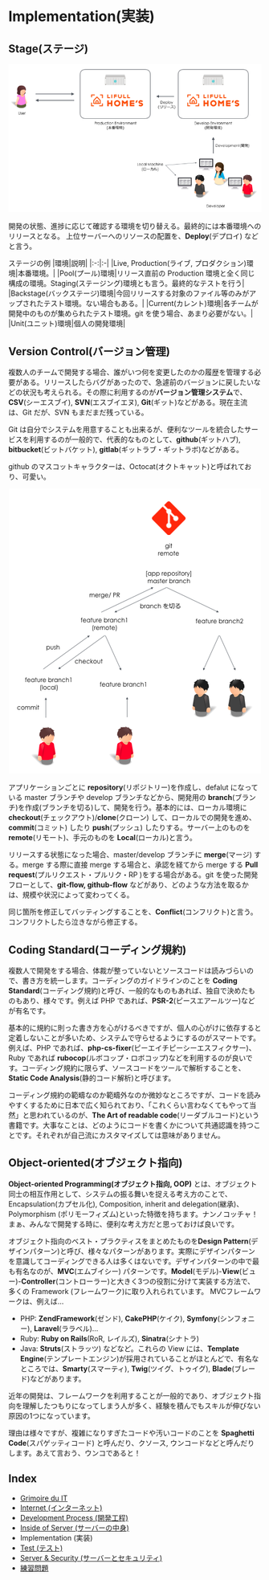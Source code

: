# Implementation(実装)
## Stage(ステージ)
<div align="center"><img src="https://raw.githubusercontent.com/kurab/grimoireduit/images/06.png"></div>

開発の状態、進捗に応じて確認する環境を切り替える。最終的には本番環境へのリリースとなる。
上位サーバーへのリソースの配置を、**Deploy**(デプロイ) などと言う。

ステージの例
|環境|説明|
|:-:|:-|
|Live, Production(ライブ, プロダクション)環境|本番環境。|
|Pool(プール)環境|リリース直前の Production 環境と全く同じ構成の環境。Staging(ステージング)環境とも言う。最終的なテストを行う|
|Backstage(バックステージ)環境|今回リリースする対象のファイル等のみがアップされたテスト環境。ない場合もある。|
|Current(カレント)環境|各チームが開発中のものが集められたテスト環境。git を使う場合、あまり必要がない。|
|Unit(ユニット)環境|個人の開発環境|

## Version Control(バージョン管理)
複数人のチームで開発する場合、誰がいつ何を変更したのかの履歴を管理する必要がある。リリースしたらバグがあったので、急遽前のバージョンに戻したいなどの状況も考えられる。その際に利用するのが**バージョン管理システム**で、**CSV**(シーエスブイ), **SVN**(エスブイエヌ), **Git**(ギット)などがある。現在主流は、Git だが、SVN もまだまだ残っている。

Git は自分でシステムを用意することも出来るが、便利なツールを統合したサービスを利用するのが一般的で、代表的なものとして、**github**(ギットハブ), **bitbucket**(ビットバケット), **gitlab**(ギットラブ・ギットラボ)などがある。

github のマスコットキャラクターは、Octocat(オクトキャット)と呼ばれており、可愛い。


<div align="center"><img src="https://raw.githubusercontent.com/kurab/grimoireduit/images/07.png"></div>

アプリケーションごとに **repository**(リポジトリー)を作成し、defalut になっている master ブランチや develop ブランチなどから、開発用の **branch**(ブランチ)を作成(ブランチを切る)して、開発を行う。基本的には、ローカル環境に**checkout**(チェックアウト)/**clone**(クローン) して、ローカルでの開発を進め、**commit**(コミット) したり **push**(プッシュ) したりする。サーバー上のものを **remote**(リモート)、手元のものを **Local**(ローカル)と言う。

リリースする状態になった場合、master/develop ブランチに **merge**(マージ) する。merge する際に直接 merge する場合と、承認を経てから merge する **Pull request**(プルリクエスト・プルリク・RP )をする場合がある。git を使った開発フローとして、**git-flow, github-flow** などがあり、どのような方法を取るかは、規模や状況によって変わってくる。

同じ箇所を修正してバッティングすることを、**Conflict**(コンフリクト)と言う。コンフリクトしたら泣きながら修正する。


## Coding Standard(コーディング規約)
複数人で開発をする場合、体裁が整っていないとソースコードは読みづらいので、書き方を統一します。コーディングのガイドラインのことを **Coding Standard**(コーディング規約)と呼び、一般的なものもあれば、独自で決めたものもあり、様々です。例えば PHP であれば、**PSR-2**(ピースエアールツー)などが有名です。

基本的に規約に則った書き方を心がけるべきですが、個人の心がけに依存すると定着しないことが多いため、システムで守らせるようにするのがスマートです。例えば、PHP であれば、**php-cs-fixer**(ピーエイチピーシーエスフィクサー)、Ruby であれば **rubocop**(ルボコップ・ロボコップ)などを利用するのが良いです。コーディング規約に限らず、ソースコードをツールで解析することを、**Static Code Analysis**(静的コード解析)と呼びます。

コーディング規約の範疇なのか範疇外なのか微妙なところですが、コードを読みやすくするために日本で広く知られており、「これくらい言わなくてもやって当然」と思われているのが、**The Art of readable code**(リーダブルコード)という書籍です。大事なことは、どのようにコードを書くかについて共通認識を持つことです。それぞれが自己流にカスタマイズしては意味がありません。


## Object-oriented(オブジェクト指向)
**Object-oriented Programming(オブジェクト指向, OOP)** とは、オブジェクト同士の相互作用として、システムの振る舞いを捉える考え方のことで、Encapsulation(カプセル化), Composition, inherit and delegation(継承)、Polymorphism (ポリモーフィズム)といった特徴を持ちます。ナンノコッチャ！まぁ、みんなで開発する時に、便利な考え方だと思っておけば良いです。

オブジェクト指向のベスト・プラクティスをまとめたものを**Design Pattern**(デザインパターン)と呼び、様々なパターンがあります。実際にデザインパターンを意識してコーディングできる人は多くはないです。デザインパターンの中で最も有名なのが、**MVC**(エムブイシー) パターンです。**Model**(モデル)-**View**(ビュー)-**Controller**(コントローラー)と大きく3つの役割に分けて実装する方法で、多くの Framework (フレームワーク)に取り入れられています。
MVCフレームワークは、例えば…
- PHP: **ZendFramework**(ゼンド), **CakePHP**(ケイク), **Symfony**(シンフォニー), **Laravel**(ララベル)…
- Ruby: **Ruby on Rails**(RoR, レイルズ), **Sinatra**(シナトラ)
- Java: **Struts**(ストラッツ)
などなど。これらの View には、**Template Engine**(テンプレートエンジン)が採用されていることがほとんどで、有名なところでは、**Smarty**(スマーティ), **Twig**(ツイグ、トゥイグ), **Blade**(ブレード)などがあります。

近年の開発は、フレームワークを利用することが一般的であり、オブジェクト指向を理解したつもりになってしまう人が多く、経験を積んでもスキルが伸びない原因の1つになっています。

理由は様々ですが、複雑になりすぎたコードや汚いコードのことを **Spaghetti Code**(スパゲッティコード) と呼んだり、クソース, ウンコードなどと呼んだりします。あえて言おう、ウンコであると！


## Index
- [Grimoire du IT](../../README.md)
- [Internet (インターネット)](../internet/README.md)
- [Development Process (開発工程)](../process/README.md)
- [Inside of Server (サーバーの中身)](../server/README.md)
- Implementation (実装)
- [Test (テスト)](../test/README.md)
- [Server & Security (サーバーとセキュリティ)](../security/README.md)
- [練習問題](../practice/README.md)
